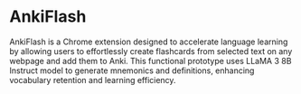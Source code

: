 # AnkiFlash
AnkiFlash is a Chrome extension designed to accelerate language learning by allowing users to effortlessly create flashcards from selected text on any webpage and add them to Anki. This functional prototype uses LLaMA 3 8B Instruct model to generate mnemonics and definitions, enhancing vocabulary retention and learning efficiency.
